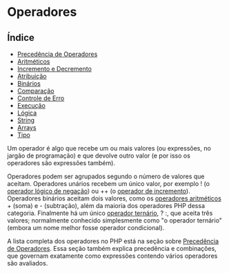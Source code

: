 # Operadores

## Índice

- [Precedência de Operadores](https://www.php.net/manual/pt_BR/language.operators.precedence.php)
- [Aritméticos](https://www.php.net/manual/pt_BR/language.operators.arithmetic.php)
- [Incremento e Decremento](https://www.php.net/manual/pt_BR/language.operators.increment.php)
- [Atribuição](https://www.php.net/manual/pt_BR/language.operators.assignment.php)
- [Binários](https://www.php.net/manual/pt_BR/language.operators.bitwise.php)
- [Comparação](https://www.php.net/manual/pt_BR/language.operators.comparison.php)
- [Controle de Erro](https://www.php.net/manual/pt_BR/language.operators.errorcontrol.php)
- [Execução](https://www.php.net/manual/pt_BR/language.operators.execution.php)
- [Lógica](https://www.php.net/manual/pt_BR/language.operators.logical.php)
- [String](https://www.php.net/manual/pt_BR/language.operators.string.php)
- [Arrays](https://www.php.net/manual/pt_BR/language.operators.array.php)
- [Tipo](https://www.php.net/manual/pt_BR/language.operators.type.php)

Um operador é algo que recebe um ou mais valores (ou expressões, no jargão de programação) e que devolve outro valor (e por isso os operadores são expressões também).

Operadores podem ser agrupados segundo o número de valores que aceitam. Operadores unários recebem um único valor, por exemplo ! (o [operador lógico de negação](https://www.php.net/manual/pt_BR/language.operators.logical.php)) ou ++ (o [operador de incremento](https://www.php.net/manual/pt_BR/language.operators.increment.php)). Operadores binários aceitam dois valores, como os [operadores aritméticos](https://www.php.net/manual/pt_BR/language.operators.arithmetic.php) + (soma) e - (subtração), além da maioria dos operadores PHP dessa categoria. Finalmente há um único [operador ternário](https://www.php.net/manual/pt_BR/language.operators.comparison.php#language.operators.comparison.ternary), ? :, que aceita três valores; normalmente conhecido simplesmente como "o operador ternário" (embora um nome melhor fosse operador condicional).

A lista completa dos operadores no PHP está na seção sobre [Precedência de Operadores](https://www.php.net/manual/pt_BR/language.operators.precedence.php). Essa seção também explica precedência e combinações, que governam exatamente como expressões contendo vários operadores são avaliados.

